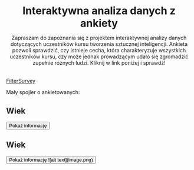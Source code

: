 <header style="margin-bottom: 2rem">
    <h1 style="margin-bottom: 0">Interaktywna analiza danych z ankiety</h1>
    <p>Zapraszam do zapoznania się z projektem interaktywnej analizy danych
    dotyczących uczestników kursu tworzenia sztucznej inteligencji. Ankieta pozwoli sprawdzić, czy istnieje cecha, która charakteryzuje wszystkich uczestników kursu, czy może jednak prowadzącym udało się zgromadzić zupełnie różnych ludzi.
    Kliknij w link poniżej i sprawdź!</p>
</header>


<a href="https://filtersurveyapp.streamlit.app/" class="md-button md-button--primary" target='_blank'>FilterSurvey</a>

<p>Mały spojler o ankietowanych:</p>

<h2>Wiek</h2>
<button onclick="toggleVisibility()">Pokaż informację </button>

<div id="hidden-text" style="display: none; margin-top: 10px;">
    <p>Najstarsza osoba powyżej 65 lat!</p>
</div>
<h2>Wiek</h2>
<button onclick="toggleVisibility()">Pokaż informację ![alt text](image.png)</button>
<div id="hidden-text" style="display: none; margin-top: 10px;">
    <p>Najstarsza osoba powyżej 65 lat!</p>
</div>

<script>
function toggleVisibility() {
    var x = document.getElementById("hidden-text");
    if (x.style.display === "none") {
        x.style.display = "block";
    } else {
        x.style.display = "none";
    }
}
</script>



